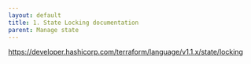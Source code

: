 ```yaml
---
layout: default
title: 1. State Locking documentation
parent: Manage state
---
```


https://developer.hashicorp.com/terraform/language/v1.1.x/state/locking